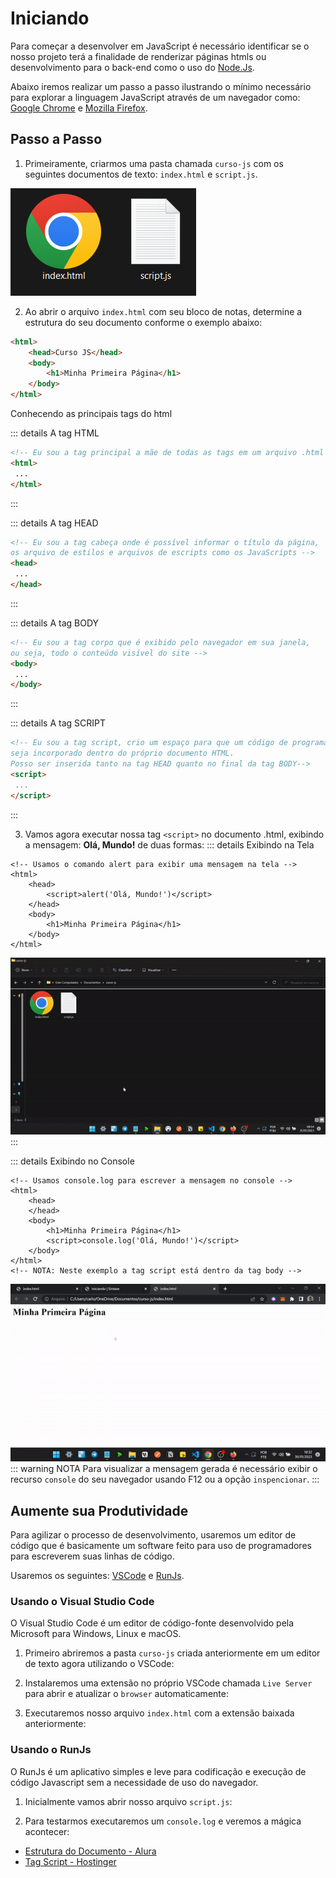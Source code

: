 # Iniciando

Para começar a desenvolver em JavaScript é necessário identificar se o nosso projeto terá a finalidade de renderizar páginas htmls ou desenvolvimento para o back-end como o uso do [Node.Js](https://nodejs.org/en/download/).

Abaixo iremos realizar um passo a passo ilustrando o mínimo necessário para explorar a linguagem JavaScript através de um navegador como: [Google Chrome](https://www.google.com/intl/pt-BR/chrome/) e [Mozilla Firefox](https://www.mozilla.org/pt-BR/firefox/new/).

## Passo a Passo

1. Primeiramente, criarmos uma pasta chamada `curso-js` com os seguintes documentos de texto: `index.html` e `script.js`.

![](../../../assets/img/linguagens/javascript/setup/setup-1.png)


2. Ao abrir o arquivo `index.html` com seu bloco de notas, determine a estrutura do seu documento conforme o exemplo abaixo:

```html
<html> 
    <head>Curso JS</head> 
    <body>
        <h1>Minha Primeira Página</h1>
    </body> 
</html>
```
Conhecendo as principais tags do html

::: details A tag HTML
```html
<!-- Eu sou a tag principal a mãe de todas as tags em um arquivo .html -->
<html>
 ...
</html>
```
:::

::: details A tag HEAD
```html
<!-- Eu sou a tag cabeça onde é possível informar o título da página, 
os arquivo de estilos e arquivos de escripts como os JavaScripts -->
<head>
 ...
</head>
```
:::

::: details A tag BODY
```html
<!-- Eu sou a tag corpo que é exibido pelo navegador em sua janela, 
ou seja, todo o conteúdo visível do site -->
<body>
 ...
</body>
```
:::

::: details A tag SCRIPT
```html
<!-- Eu sou a tag script, crio um espaço para que um código de programação javascript 
seja incorporado dentro do próprio documento HTML. 
Posso ser inserida tanto na tag HEAD quanto no final da tag BODY-->
<script>
 ...
</script>
```
:::

3. Vamos agora executar nossa tag `<script>` no documento .html, exibindo a mensagem: **Olá, Mundo!** de duas formas:
::: details Exibindo na Tela
```html{4}
<!-- Usamos o comando alert para exibir uma mensagem na tela -->
<html> 
    <head>
        <script>alert('Olá, Mundo!')</script>
    </head> 
    <body>
        <h1>Minha Primeira Página</h1>
    </body> 
</html>
```
![](../../../assets/img/linguagens/javascript/setup/setup-3.gif)
:::

::: details Exibindo no Console
```html{7}
<!-- Usamos console.log para escrever a mensagem no console -->
<html> 
    <head>
    </head> 
    <body>
        <h1>Minha Primeira Página</h1>
        <script>console.log('Olá, Mundo!')</script>
    </body> 
</html>
<!-- NOTA: Neste exemplo a tag script está dentro da tag body -->
```
![](../../../assets/img/linguagens/javascript/setup/setup-4.gif)
::: warning NOTA
Para visualizar a mensagem gerada é necessário exibir o recurso `console` do seu navegador usando F12 ou a opção `inspencionar`.
:::

## Aumente sua Produtividade
Para agilizar o processo de desenvolvimento, usaremos um editor de código que é basicamente um software feito para uso de programadores para escreverem suas linhas de código.

Usaremos os seguintes: [VSCode](https://code.visualstudio.com/download) e [RunJs](https://runjs.app/).

### Usando o Visual Studio Code

O Visual Studio Code é um editor de código-fonte desenvolvido pela Microsoft para Windows, Linux e macOS.

1. Primeiro abriremos a pasta `curso-js` criada anteriormente em um editor de texto agora utilizando o VSCode:

2. Instalaremos uma extensão no próprio VSCode chamada `Live Server` para abrir e atualizar o `browser` automaticamente: 

3. Executaremos nosso arquivo `index.html` com a extensão baixada anteriormente:

### Usando o RunJs

O RunJs é um aplicativo simples e leve para codificação e execução de código Javascript sem a necessidade de uso do navegador.

1. Inicialmente vamos abrir nosso arquivo `script.js`:

2. Para testarmos executaremos um `console.log` e veremos a mágica acontecer:




* [Estrutura do Documento - Alura](https://www.alura.com.br/apostila-html-css-javascript/03CA-a-spec-html#:~:text=Um%20documento%20HTML%20v%C3%A1lido%20precisa,DOCTYPE%3E%20.)
* [Tag Script - Hostinger](https://www.hostinger.com.br/tutoriais/como-adicionar-javascript-no-html)